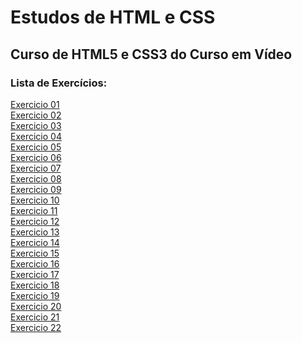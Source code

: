 # Estudos de HTML e CSS
 
## Curso de HTML5 e CSS3 do Curso em Vídeo

### Lista de Exercícios:

<a href="https://dasnevesevangelista.github.io/html-css/exercicios/ex001/index.html">Exercicio 01</a><br>
<a href="https://dasnevesevangelista.github.io/html-css/exercicios/ex002/index.html">Exercicio 02</a><br>
<a href="https://dasnevesevangelista.github.io/html-css/exercicios/ex004/index.html">Exercicio 03</a><br>
<a href="https://dasnevesevangelista.github.io/html-css/exercicios/ex003/index.html">Exercicio 04</a><br>
<a href="https://dasnevesevangelista.github.io/html-css/exercicios/ex005/index.html">Exercicio 05</a><br>
<a href="https://dasnevesevangelista.github.io/html-css/exercicios/ex006/index.html">Exercicio 06</a><br>
<a href="https://dasnevesevangelista.github.io/html-css/exercicios/ex007/index.html">Exercicio 07</a><br>
<a href="https://dasnevesevangelista.github.io/html-css/exercicios/ex008/index.html">Exercicio 08</a><br>
<a href="https://dasnevesevangelista.github.io/html-css/exercicios/ex009/index.html">Exercicio 09</a><br>
<a href="https://dasnevesevangelista.github.io/html-css/exercicios/ex010/index.html">Exercicio 10</a><br>
<a href="https://dasnevesevangelista.github.io/html-css/exercicios/ex011/index.html">Exercicio 11</a><br>
<a href="https://dasnevesevangelista.github.io/html-css/exercicios/ex012/index.html">Exercicio 12</a><br>
<a href="https://dasnevesevangelista.github.io/html-css/exercicios/ex013/index.html">Exercicio 13</a><br>
<a href="https://dasnevesevangelista.github.io/html-css/exercicios/ex014/index.html">Exercicio 14</a><br>
<a href="https://dasnevesevangelista.github.io/html-css/exercicios/ex015/index.html">Exercicio 15</a><br>
<a href="https://dasnevesevangelista.github.io/html-css/exercicios/ex016/index.html">Exercicio 16</a><br>
<a href="https://dasnevesevangelista.github.io/html-css/exercicios/ex017/index.html">Exercicio 17</a><br>
<a href="https://dasnevesevangelista.github.io/html-css/exercicios/ex018/index.html">Exercicio 18</a><br>
<a href="https://dasnevesevangelista.github.io/html-css/exercicios/ex019/index.html">Exercicio 19</a><br>
<a href="https://dasnevesevangelista.github.io/html-css/exercicios/ex020/index.html">Exercicio 20</a><br>
<a href="https://dasnevesevangelista.github.io/html-css/exercicios/ex021/index.html">Exercicio 21</a><br>
<a href="https://dasnevesevangelista.github.io/html-css/exercicios/ex022/index.html">Exercicio 22</a><br>
